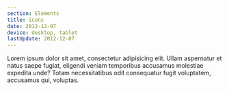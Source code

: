 ```yaml
---
section: Elements
title: icons
date: 2012-12-07
device: desktop, tablet
lastUpdate: 2012-12-07
---
```


Lorem ipsum dolor sit amet, consectetur adipisicing elit. Ullam aspernatur et natus saepe fugiat, eligendi veniam temporibus accusamus molestiae expedita unde? Totam necessitatibus odit consequatur fugit voluptatem, accusamus qui, voluptas.
